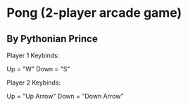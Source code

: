 # Pong (2-player arcade game) 
## By Pythonian Prince
Player 1 Keybinds:

Up = "W"
Down = "S"


Player 2 Keybinds:

Up = "Up Arrow"
Down = "Down Arrow"
